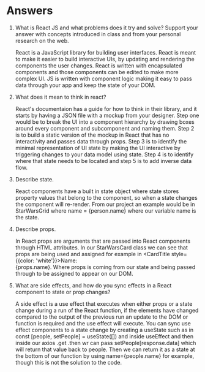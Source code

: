 # Answers

1. What is React JS and what problems does it try and solve? Support your answer with concepts introduced in class and from your personal research on the web.

    React is a JavaScript library for building user interfaces. React is meant to make it easier to build interactive UIs, by updating and rendering the components the user changes. React is written with encapsulated components and those components can be edited to make more complex UI. JS is written with component logic making it easy to pass data through your app and keep the state of your DOM.

2. What does it mean to think in react?

    React's documentaion has a guide for how to think in their library, and it starts by having a JSON file with a mockup from your designer. Step one would be to break the UI into a component hierarchy by drawing boxes around every component and subcomponent and naming them. Step 2 is to build a static version of the mockup in React that has no interactivity and passes data through props. Step 3 is to identify the minimal representation of UI state by making the UI interactive by triggering changes to your data model using state. Step 4 is to identify where that state needs to be located and step 5 is to add inverse data flow.

3. Describe state.

    React components have a built in state object where state stores property values that belong to the component, so when a state changes the component will re-render. From our project an example would be in StarWarsGrid where name = {person.name} where our variable name is the state.

4. Describe props.

    In React props are arguments that are passed into React components through HTML attributes. In our StarWarsCard class we can see that props are being used and assigned for example in <CardTitle style={{color: 'white'}}>Name:<br/>{props.name}</CardTitle>. Where props is coming from our state and being passed through to be assigned to appear on our DOM. 

5. What are side effects, and how do you sync effects in a React component to state or prop changes?

    A side effect is a use effect that executes when either props or a state change during a run of the React function, if the elements have changed compared to the output of the previous run an update to the DOM or function is required and the use effect will execute. You can sync use effect components to a state change by creating a useState such as in const [people, setPeople] = useState([]) and inside useEffect and then inside our axios .get .then wr can pass setPeople[response.data] which will return that value back to people. Then we can return it as a state at the bottom of our function by using name={people.name} for example, though this is not the solution to the code.

